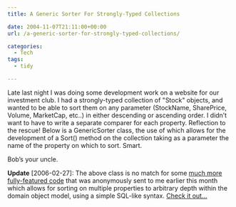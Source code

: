 ```yaml
---
title: A Generic Sorter For Strongly-Typed Collections

date: 2004-11-07T21:11:00+00:00
url: /a-generic-sorter-for-strongly-typed-collections/

categories:
  - Tech
tags:
  - tidy

---
```

<!--kg-card-begin: html-->

Late last night I was doing some development work on a website for our investment club. I had a strongly-typed collection of "Stock" objects, and wanted to be able to sort them on any parameter (StockName, SharePrice, Volume, MarketCap, etc..) in either descending or ascending order. I didn’t want to have to write a separate comparer for each property. Reflection to the rescue! Below is a GenericSorter class, the use of which allows for the development of a Sort() method on the collection taking as a parameter the name of the property on which to sort. Smart.



Bob’s your uncle.

**Update** [2006-02-27]: The above class is no match for some [much more fully-featured code][1] that was anonymously sent to me earlier this month which allows for sorting on multiple properties to arbitrary depth within the domain object model, using a simple SQL-like syntax. [Check it out&#8230;][1]

<!--kg-card-end: html-->

 [1]: https://blog.iannelson.uk/universal-comparer-for-net/